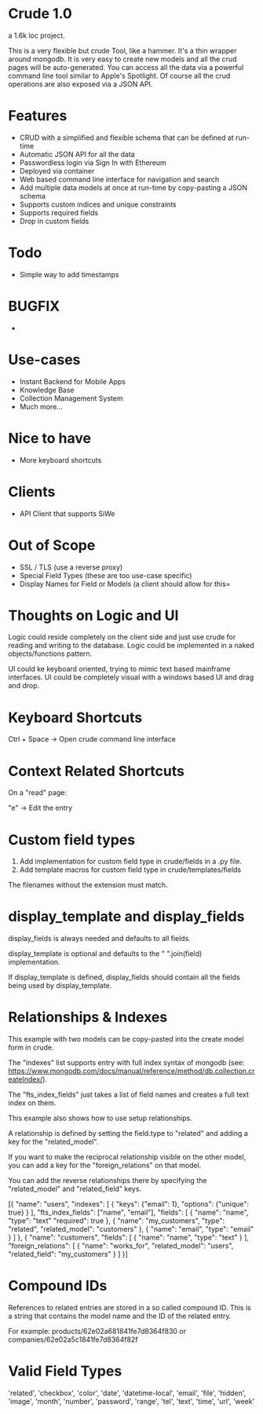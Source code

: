 Crude 1.0
=========

a 1.6k loc project.

This is a very flexible but crude Tool, like a hammer. It's a thin wrapper around mongodb.
It is very easy to create new models and all the crud pages will be auto-generated.
You can access all the data via a powerful command line tool similar to Apple's Spotlight.
Of course all the crud operations are also exposed via a JSON API.

Features
========
 - CRUD with a simplified and flexible schema that can be defined at run-time
 - Automatic JSON API for all the data
 - Passwordless login via Sign In with Ethereum
 - Deployed via container
 - Web based command line interface for navigation and search
 - Add multiple data models at once at run-time by copy-pasting a JSON schema
 - Supports custom indices and unique constraints
 - Supports required fields
 - Drop in custom fields


Todo
====
 - Simple way to add timestamps

BUGFIX
======
 -

Use-cases
=========
 - Instant Backend for Mobile Apps
 - Knowledge Base
 - Collection Management System
 - Much more...

Nice to have
============

 - More keyboard shortcuts

Clients
=======
 - API Client that supports SiWe


Out of Scope
============
 - SSL / TLS                            (use a reverse proxy)
 - Special Field Types                  (these are too use-case specific)
 - Display Names for Field or Models    (a client should allow for this=

Thoughts on Logic and UI
========================

Logic could reside completely on the client side and just use crude for reading and writing to the database.
Logic could be implemented in a naked objects/functions pattern.


UI could ke keyboard oriented, trying to mimic text based mainframe interfaces.
UI could be completely visual with a windows based UI and drag and drop.



Keyboard Shortcuts
==================

Ctrl + Space -> Open crude command line interface

Context Related Shortcuts
=========================

On a "read" page:

"e" -> Edit the entry


Custom field types
==================

1. Add implementation for custom field type in crude/fields in a .py file.
2. Add template macros for custom field type in crude/templates/fields

The filenames without the extension must match.

display_template and display_fields
===================================

display_fields is always needed and defaults to all fields.

display_template is optional and defaults to the " ".join(field) implementation.

If display_template is defined, display_fields should contain all the fields being used by display_template.


Relationships & Indexes
=======================

This example with two models can be copy-pasted into the create model form in crude.

The "indexes" list supports entry with full index syntax of mongodb (see: https://www.mongodb.com/docs/manual/reference/method/db.collection.createIndex/).

The "fts_index_fields" just takes a list of field names and creates a full text index on them.

This example also shows how to use setup relationships.

A relationship is defined by setting the field.type to "related" and adding a key for the "related_model".

If you want to make the reciprocal relationship visible on the other model, you can add a key for the "foreign_relations" on that model.

You can add the reverse relationships there by specifying the "related_model" and "related_field" keys.

[{
    "name": "users",
    "indexes": [
        {
            "keys": {"email": 1},
            "options": {"unique": true}
        }
    ],
    "fts_index_fields": ["name", "email"],
    "fields": [
        {
            "name": "name",
            "type": "text"
            "required": true
        },
        {
            "name": "my_customers",
            "type": "related",
            "related_model": "customers"
        },
        {
            "name": "email",
            "type": "email"
        }
    ]
},
{
    "name": "customers",
    "fields": [
        {
            "name": "name",
            "type": "text"
        }
    ],
    "foreign_relations": [
        {
            "name": "works_for",
            "related_model": "users",
            "related_field": "my_customers"
        }
    ]
}]

Compound IDs
============

References to related entries are stored in a so called compound ID.
This is a string that contains the model name and the ID of the related entry.

For example:
products/62e02a681841fe7d8364f830 or companies/62e02a5c1841fe7d8364f82f


Valid Field Types
=================

'related',
'checkbox',
'color',
'date',
'datetime-local',
'email',
'file',
'hidden',
'image',
'month',
'number',
'password',
'range',
'tel',
'text',
'time',
'url',
'week'
